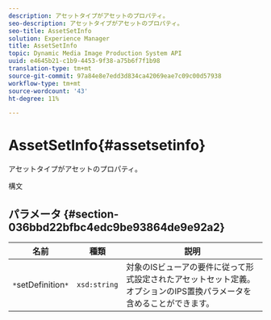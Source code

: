 ```yaml
---
description: アセットタイプがアセットのプロパティ。
seo-description: アセットタイプがアセットのプロパティ。
seo-title: AssetSetInfo
solution: Experience Manager
title: AssetSetInfo
topic: Dynamic Media Image Production System API
uuid: e4645b21-c1b9-4453-9f38-a75b6f7f1b98
translation-type: tm+mt
source-git-commit: 97a84e8e7edd3d834ca42069eae7c09c00d57938
workflow-type: tm+mt
source-wordcount: '43'
ht-degree: 11%

---
```



# AssetSetInfo{#assetsetinfo}

アセットタイプがアセットのプロパティ。

構文

## パラメータ {#section-036bbd22bfbc4edc9be93864de9e92a2}

| 名前 | 種類 | 説明 |
|---|---|---|
| `*`setDefinition`*` | `xsd:string` | 対象のISビューアの要件に従って形式設定されたアセットセット定義。 オプションのIPS置換パラメータを含めることができます。 |

